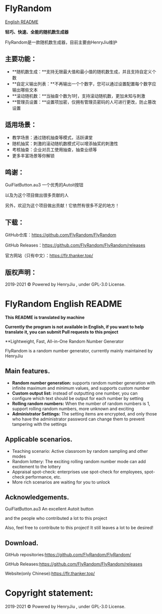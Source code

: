 # FlyRandom

[English README](https://github.com/FlyRandom/FlyRandom#flyrandom-english-readme)

**轻巧、快速、全能的随机数生成器**

FlyRandom是一款随机数生成器，目前主要由HenryJiu维护

## 主要功能：

- **随机数生成：**支持无限最大值和最小值的随机数生成，并且支持自定义个数
- **自定义输出列表：**不再输出一个个数字，您可以通过设置配置每个数字应输出哪些文本
- **滚动随机数：**当抽查个数为1时，支持滚动随机数，更加未知与刺激
- **管理员设置：**设置项加密，仅拥有管理员密码的人可进行更改，防止篡改设置

## 适用场景：

- 教学场景：通过随机抽查等模式，活跃课堂
- 随机抽奖：刺激的滚动随机数模式可以增添抽奖的刺激性
- 考核抽查：企业对员工使用抽查，抽查业绩等
- 更多丰富场景等你解锁

## 鸣谢：

GuiFlatButton.au3 一个优秀的Autoit按钮

以及为这个项目做出很多贡献的人

另外，欢迎为这个项目做出贡献！它依然有很多不足的地方！

## 下载：

GitHub仓库：https://github.com/FlyRandom/FlyRandom

GitHub Releases：https://github.com/FlyRandom/FlyRandom/releases

官方网站（只有中文）：https://flr.thanker.top/

## 版权声明：

2019-2021 © Powered by HenryJiu , under GPL-3.0 License.



# FlyRandom English README  

**This README is translated by machine**

**Currently the program is not available in English, if you want to help translate it, you can submit Pull requests to this project**

**Lightweight, Fast, All-in-One Random Number Generator

FlyRandom is a random number generator, currently mainly maintained by HenryJiu

## Main features.

- **Random number generation:** supports random number generation with infinite maximum and minimum values, and supports custom number
- **Custom output list:** instead of outputting one number, you can configure which text should be output for each number by setting
- **Rolling random numbers:** When the number of random numbers is 1, support rolling random numbers, more unknown and exciting
- **Administrator Settings:** The setting items are encrypted, and only those who have the administrator password can change them to prevent tampering with the settings

## Applicable scenarios.

- Teaching scenario: Active classroom by random sampling and other modes
- Random lottery: The exciting rolling random number mode can add excitement to the lottery
- Appraisal spot-check: enterprises use spot-check for employees, spot-check performance, etc.
- More rich scenarios are waiting for you to unlock

## Acknowledgements.

GuiFlatButton.au3 An excellent Autoit button

and the people who contributed a lot to this project

Also, feel free to contribute to this project! It still leaves a lot to be desired!

## Download.

GitHub repositories:https://github.com/FlyRandom/FlyRandom/

GitHub Releases:https://github.com/FlyRandom/FlyRandom/releases

Website(only Chinese):https://flr.thanker.top/

# Copyright statement:

2019-2021 © Powered by HenryJiu , under GPL-3.0 License.